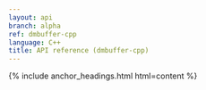 ```yaml
---
layout: api
branch: alpha
ref: dmbuffer-cpp
language: C++
title: API reference (dmbuffer-cpp)
---
```

{% include anchor_headings.html html=content %}